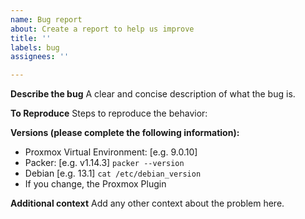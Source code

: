 ```yaml
---
name: Bug report
about: Create a report to help us improve
title: ''
labels: bug
assignees: ''

---
```


**Describe the bug**
A clear and concise description of what the bug is.

**To Reproduce**
Steps to reproduce the behavior:


**Versions (please complete the following information):**
 - Proxmox Virtual Environment: [e.g. 9.0.10]
 - Packer: [e.g. v1.14.3] `packer --version`
 - Debian [e.g. 13.1] `cat /etc/debian_version`
 - If you change, the Proxmox Plugin

**Additional context**
Add any other context about the problem here.
